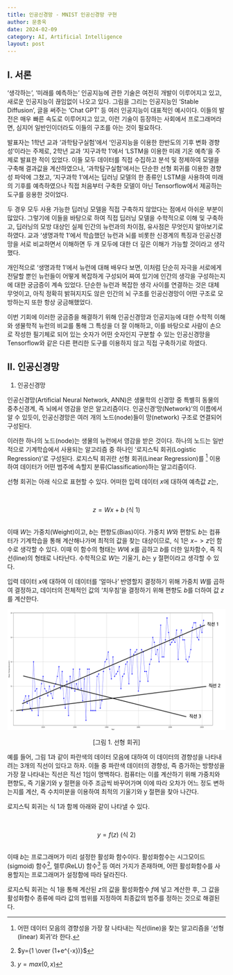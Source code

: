 ```yaml
---
title: 인공신경망 - MNIST 인공신경망 구현
author: 문종욱
date: 2024-02-09
category: AI, Artificial Intelligence
layout: post
---
```


Ⅰ. 서론
-------------
  ‘생각하는’, ‘미래를 예측하는’ 인공지능에 관한 기술은 여전히 개발이 이루어지고 있고, 새로운 인공지능이 끊임없이 나오고 있다. 그림을 그리는 인공지능인 ‘Stable Diffusion’, 글을 써주는 ‘Chat GPT’ 등 여러 인공지능이 대표적인 예시이다. 이들의 발전은 매우 빠른 속도로 이루어지고 있고, 이런 기술이 등장하는 사회에서 프로그래머라면, 심지어 일반인이더라도 이들의 구조를 아는 것이 필요하다.

  발표자는 1학년 교과 ‘과학탐구실험’에서 ‘인공지능을 이용한 한반도의 기후 변화 경향성’이라는 주제로, 2학년 교과 ‘지구과학 1’에서 ‘LSTM을 이용한 미래 기온 예측’을 주제로 발표한 적이 있었다. 이들 모두 데이터를 직접 수집하고 분석 및 정제하여 모델을 구축해 결과값을 계산하였으나, ‘과학탐구실험’에서는 단순한 선형 회귀를 이용한 경향성 파악에 그쳤고, ‘지구과학 1’에서는 딥러닝 모델의 한 종류인 LSTM을 사용하여 미래의 기후를 예측하였으나 직접 처음부터 구축한 모델이 아닌 Tensorflow에서 제공하는 도구를 응용한 것이었다.

  두 경우 모두 사용 가능한 딥러닝 모델을 직접 구축하지 않았다는 점에서 아쉬운 부분이 많았다. 그렇기에 이들을 바탕으로 하여 직접 딥러닝 모델을 수학적으로 이해 및 구축하고, 딥러닝의 모방 대상인 실제 인간의 뉴런과의 차이점, 유사점은 무엇인지 알아보기로 하였다. 교과 ‘생명과학 1’에서 학습했던 뉴런과 뇌를 비롯한 신경계의 특징과 인공신경망을 서로 비교하면서 이해하면 두 개 모두에 대한 더 깊은 이해가 가능할 것이라고 생각했다.

  개인적으로 ‘생명과학 1’에서 뉴런에 대해 배우다 보면, 이처럼 단순히 자극을 서로에게 전달할 뿐인 뉴런들이 어떻게 복잡하게 구성되어 짜여 있기에 인간의 생각을 구성하는지에 대한 궁금증이 계속 있었다. 단순한 뉴런과 복잡한 생각 사이를 연결하는 것은 대체 무엇이고, 아직 정확히 밝혀지지도 않은 인간의 뇌 구조를 인공신경망이 어떤 구조로 모방하는지 또한 항상 궁금해했었다.

  이번 기회에 이러한 궁금증을 해결하기 위해 인공신경망과 인공지능에 대한 수학적 이해와 생물학적 뉴런의 비교를 통해 그 특성을 더 잘 이해하고, 이를 바탕으로 사람이 손으로 작성한 필기체로 되어 있는 숫자가 어떤 숫자인지 구분할 수 있는 인공신경망을 Tensorflow와 같은 다른 편리한 도구를 이용하지 않고 직접 구축하기로 하였다.


Ⅱ. 인공신경망
-------------

1. 인공신경망

인공신경망(Artificial Neural Network, ANN)은 생물학의 신경망 중 특별히 동물의 중추신경계, 즉 뇌에서 영감을 얻은 알고리즘이다. 인공신경‘망(Network)’의 이름에서 알 수 있듯이, 인공신경망은 여러 개의 노드(node)들이 망(network) 구조로 연결되어 구성된다.

이러한 하나의 노드(node)는 생물의 뉴런에서 영감을 받은 것이다. 하나의 노드는 일반적으로 기계학습에서 사용되는 알고리즘 중 하나인 ‘로지스틱 회귀(Logistic Regression)’로 구성된다. 로지스틱 회귀란 선형 회귀(Linear Regression)를 [^1] 이용하여 데이터가 어떤 범주에 속할지 분류(Classification)하는 알고리즘이다.

선형 회귀는 아래 식으로 표현할 수 있다. 어떠한 입력 데이터 $x$에 대하여 예측값 $z$는,

<br><center> $z=Wx+b$ (식 1) </center><br>

이때 $W$는 가중치(Weight)이고, $b$는 편향도(Bias)이다. 가중치 $W$와 편향도 $b$는 컴퓨터가 기계학습을 통해 계산해나가며 최적의 값을 찾는 대상이므로, 식 1은 $x->z$인 함수로 생각할 수 있다. 이때 이 함수의 형태는 $W$에 $x$를 곱하고 $b$를 더한 일차함수, 즉 직선(line)의 형태로 나타난다. 수학적으로 $W$는 기울기, $b$는 y 절편이라고 생각할 수 있다.

입력 데이터 $x$에 대하여 이 데이터를 ‘얼마나’ 반영할지 결정하기 위해 가중치 $W$를 곱하여 결정하고, 데이터의 전체적인 값의 ‘치우침’을 결정하기 위해 편향도 $b$를 더하여 값 $z$를 계산한다.

<p align="center">
 <img src = "./ANN/img01.png">
</p>
<center>[그림 1. 선형 회귀]</center>

예를 들어, 그림 1과 같이 파란색의 데이터 모음에 대하여 이 데이터의 경향성을 나타내려는 3개의 직선이 있다고 하자. 이들 중 파란색 데이터의 경향성, 즉 증가하는 방향성을 가장 잘 나타내는 직선은 직선 1임이 명백하다. 컴퓨터는 이를 계산하기 위해 가중치와 편향도, 즉 기울기와 y 절편을 아주 조금씩 바꾸어가며 이에 따라 오차가 어느 정도 변하는지를 계산, 즉 수치미분을 이용하여 최적의 기울기와 y 절편을 찾아 나간다.

로지스틱 회귀는 식 1과 함께 아래와 같이 나타낼 수 있다.

<br><center> $y=f(z)$ (식 2) </center><br>

이때 $b$는 프로그래머가 미리 설정한 활성화 함수이다. 활성화함수는 시그모이드(sigmoid) 함수[^2], 렐루(ReLU) 함수[^3] 등 여러 가지가 존재하며, 어떤 활성화함수를 사용할지는 프로그래머가 설정함에 따라 달라진다.

로지스틱 회귀는 식 1을 통해 계산된 $z$의 값을 활성화함수 $f$에 넣고 계산한 후, 그 값을 활성화함수 종류에 따라 값의 범위를 지정하여 최종값의 범주를 정하는 것으로 해결된다.


[^1]: 어떤 데이터 모음의 경향성을 가장 잘 나타내는 직선(line)을 찾는 알고리즘을 ‘선형(linear) 회귀’라 한다.
[^2]: $y={1 \over (1+e^{-x})}$
[^3]: $y=max(0,x)$